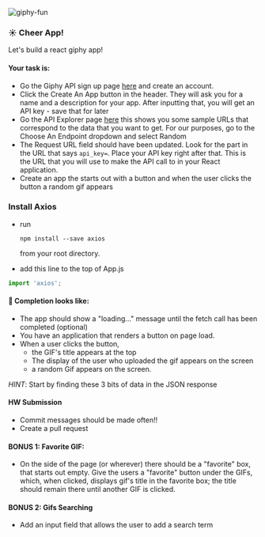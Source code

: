 ![giphy-fun](https://media.giphy.com/media/26xBKJclSF8d57UWs/giphy.gif)

### :sunny: Cheer App!
 
Let's build a react giphy app!

#### Your task is:
* Go the Giphy API sign up page [here](https://developers.giphy.com/) and create an account.
* Click the Create An App button in the header. They will ask you for a name and a description for your app. After inputting that, you will get an API key - save that for later
* Go the API Explorer page [here](https://developers.giphy.com/explorer/) this shows you some sample URLs that correspond to the data that you want to get. For our purposes, go to the Choose An Endpoint dropdown and select Random
* The Request URL field should have been updated. Look for the part in the URL that says `api_key=`. Place your API key right after that. This is the URL that you will use to make the API call to in your React application.
* Create an app the starts out with a button and when the user clicks the button a random gif appears

### Install Axios
- run 
    ```
    npm install --save axios
    ```
    from your root directory.

- add this line to the top of App.js
```js
import 'axios';
```

#### 🚀 Completion looks like:

* The app should show a "loading..." message until the fetch call has been completed (optional)
* You have an application that renders a button on page load.
* When a user clicks the button, 
    - the GIF's title appears at the top
    - The display of the user who uploaded the gif appears on the screen
    - a random Gif appears on the screen.

*HINT*: Start by finding these 3 bits of data in the JSON response


#### HW Submission

* Commit messages should be made often!!
* Create a pull request 


#### BONUS 1: Favorite GIF:
* On the side of the page (or wherever) there should be a "favorite" box, that starts out empty. Give the users a "favorite" button under the GIFs, which, when clicked, displays gif's title in the favorite box; the title should remain there until another GIF is clicked.


#### BONUS 2: Gifs Searching

* Add an input field that allows the user to add a search term


